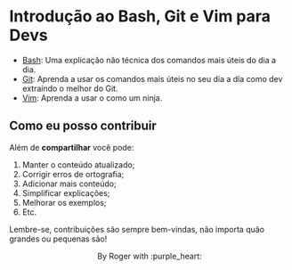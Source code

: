 # Introdução ao Bash, Git e Vim para Devs

* [Bash](bash/README.md): Uma explicação não técnica dos comandos mais úteis do dia a dia.
* [Git](git/README.md): Aprenda a usar os comandos mais úteis no seu dia a dia como dev extraíndo o melhor do Git.
* [Vim](vim/README.md): Aprenda a usar o como um ninja.

## Como eu posso contribuir

Além de __compartilhar__ você pode:

1. Manter o conteúdo atualizado;
2. Corrigir erros de ortografia;
3. Adicionar mais conteúdo;
4. Simplificar explicações;
5. Melhorar os exemplos;
6. Etc.

Lembre-se, contribuições são sempre bem-vindas, não importa quão grandes ou pequenas são!

<p align="center">
  By Roger with :purple_heart:
</p>
